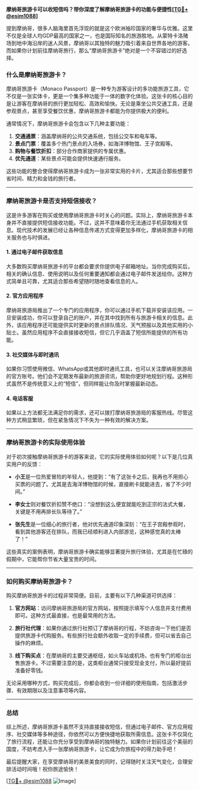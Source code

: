 **摩纳哥旅游卡可以收短信吗？带你深度了解摩纳哥旅游卡的功能与便捷性[[TG💪+ @esim1088](https://t.me/s/esim1088)]**

提到摩纳哥，很多人脑海里首先浮现的就是这个欧洲袖珍国家的奢华与优雅。这里不仅是全球人均GDP最高的国家之一，也是国际知名的旅游胜地。从蒙特卡洛赌场到地中海沿岸的迷人风景，摩纳哥以其独特的魅力吸引着来自世界各地的游客。而如果你计划前往摩纳哥旅行，那么“摩纳哥旅游卡”绝对是一个不容错过的好选择。

### 什么是摩纳哥旅游卡？

摩纳哥旅游卡（Monaco Passport）是一种专为游客设计的多功能旅游工具，它不仅是一张实体卡，更是一个集多种功能于一体的数字化体验。这张卡的核心目的是让游客在摩纳哥的旅行更加轻松、高效和愉快。无论是乘坐公共交通工具，还是参观景点，甚至享受餐饮优惠，摩纳哥旅游卡都能为你提供极大的便利。

通常情况下，摩纳哥旅游卡会包含以下几种主要功能：

1. **交通通票**：涵盖摩纳哥的公共交通系统，包括公交车和电车等。
2. **景点门票**：覆盖多个热门景点的入场券，如海洋博物馆、王子宫殿等。
3. **购物与餐饮折扣**：部分合作商家提供的专属优惠。
4. **优先通道**：某些景点可能会提供快速通行服务。

这些功能的整合使得摩纳哥旅游卡成为一张非常实用的卡片，尤其适合那些想要节省时间、精力和金钱的旅行者。

---

### 摩纳哥旅游卡是否支持短信接收？

这是许多游客在购买或使用摩纳哥旅游卡时关心的问题。实际上，摩纳哥旅游卡本身并不直接提供短信接收功能。不过，这并不意味着你无法通过手机获取相关信息。现代技术的发展已经让各种信息传递方式变得更加多样化，摩纳哥旅游卡的相关服务也与时俱进。

#### 1. **通过电子邮件获取信息**
大多数购买摩纳哥旅游卡的平台都会要求你提供电子邮箱地址。当你完成购买后，相关的确认信息、使用说明以及任何重要通知都会通过电子邮件发送给你。这种方式简单且可靠，尤其适合那些希望随时随地查看信息的人。

#### 2. **官方应用程序**
摩纳哥旅游局推出了一个专门的应用程序，你可以通过手机下载并安装该应用。一旦安装成功，你可以登录自己的账户，并在其中找到所有与旅游卡相关的信息。此外，该应用程序还可能提供实时更新的景点排队情况、天气预报以及其他实用的小贴士。虽然应用程序不会直接接收短信，但它几乎涵盖了短信所能提供的所有功能。

#### 3. **社交媒体与即时通讯**
如果你习惯使用微信、WhatsApp或其他即时通讯工具，也可以关注摩纳哥旅游局的官方账号。他们会不定期发布最新的旅游资讯，帮助你更好地规划行程。这种形式虽然不是传统意义上的“短信”，但同样能让你及时掌握最新动态。

#### 4. **电话客服**
如果以上方法都无法满足你的需求，还可以拨打摩纳哥旅游局的客服热线。尽管这种方式稍显繁琐，但在紧急情况下不失为一种有效的解决方案。

---

### 摩纳哥旅游卡的实际使用体验

对于初次接触摩纳哥旅游卡的游客来说，它的实际使用体验如何呢？以下是几位真实用户的反馈：

- **小王**是一位热爱冒险的年轻人，他提到：“有了这张卡之后，我再也不用担心买票的问题了。尤其是去海洋博物馆的时候，直接刷卡就能进去，省了不少时间。”
  
- **李女士**则对餐饮折扣赞不绝口：“没想到这么便宜就能吃到正宗的法式大餐，关键是不用再排长队等待了。”

- **张先生**是一位细心的旅行者，他对优先通道印象深刻：“在王子宫殿参观时，看到其他游客还在排队，而我已经顺利进入内部游览，这种感觉真的太棒了！”

这些真实的案例表明，摩纳哥旅游卡确实能够显著提升旅行体验，尤其是在忙碌的假期中，它能帮你节省大量宝贵的时间。

---

### 如何购买摩纳哥旅游卡？

购买摩纳哥旅游卡的过程非常简便。目前，主要有以下几种渠道可供选择：

1. **官方网站**：访问摩纳哥旅游局的官方网站，按照提示填写个人信息并支付费用即可。这种方式最直接，也是最常用的方法。
   
2. **旅行社代理**：如果你通过旅行社预订了摩纳哥的行程，不妨咨询一下他们是否提供旅游卡代购服务。有些旅行社会额外收取一定的手续费，但可以省去自己操作的麻烦。

3. **线下购买点**：在摩纳哥的主要交通枢纽，如火车站或机场，也有专门的柜台出售旅游卡。不过需要注意的是，这类柜台通常只接受现金支付，所以最好提前准备好零钱。

无论采用哪种方式，购买完成后，你都会收到一份详细的使用指南，包括激活步骤、有效期限以及注意事项等内容。

---

### 总结

综上所述，摩纳哥旅游卡虽然不支持直接接收短信，但通过电子邮件、官方应用程序、社交媒体等多种途径，你依然可以方便快捷地获取所需信息。这张卡不仅简化了旅行流程，还能让你充分享受到摩纳哥的独特魅力。如果你计划前往这个美丽的国度，不妨考虑入手一张摩纳哥旅游卡，让它成为你旅程中的得力助手吧！

最后提醒大家，在享受摩纳哥的美景美食的同时，记得随时关注天气变化，合理安排活动时间哦！祝你旅途愉快！

[[TG💪+ @esim1088](https://t.me/s/esim1088) ![Image](https://i.postimg.cc/4NQfJmqS/Snipaste-2025-05-13-00-14-12.png)]